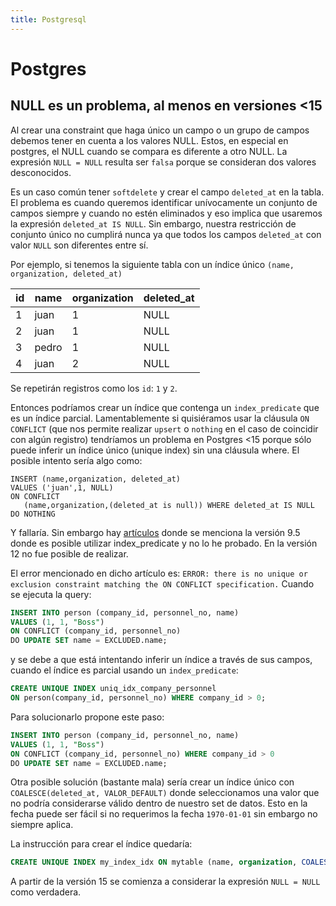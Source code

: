 ```yaml
---
title: Postgresql
---
```

# Postgres

## NULL es un problema, al menos en versiones <15
Al crear una constraint que haga único un campo o un grupo de campos debemos tener en cuenta a los valores NULL. Estos, en especial en postgres, el NULL cuando se compara es diferente a otro NULL. La expresión `NULL = NULL` resulta ser `falsa` porque se consideran dos valores desconocidos.

Es un caso común tener `softdelete` y crear el campo `deleted_at` en la tabla. El problema es cuando queremos identificar unívocamente un conjunto de campos siempre y cuando no estén eliminados y eso implica que usaremos la expresión `deleted_at IS NULL`. Sin embargo, nuestra restricción de conjunto único no cumplirá nunca ya que todos los campos `deleted_at` con valor `NULL` son diferentes entre sí.

Por ejemplo, si tenemos la siguiente tabla con un índice único `(name, organization, deleted_at)`

| id |  name | organization | deleted_at |
|---|-----|-----|------|
| 1  | juan | 1 | NULL |
| 2  | juan | 1 | NULL |
| 3  | pedro | 1 | NULL |
| 4 | juan | 2 | NULL |

Se repetirán registros como los `id`: `1` y `2`. 

Entonces podríamos crear un índice que contenga un `index_predicate` que es un índice parcial. Lamentablemente si quisiéramos usar la cláusula `ON CONFLICT` (que nos permite realizar `upsert` o `nothing` en el caso de coincidir con algún registro) tendríamos un problema en Postgres <15 porque sólo puede inferir un índice único (unique index) sin una cláusula where. El posible intento sería algo como:
```
INSERT (name,organization, deleted_at)
VALUES ('juan',1, NULL)
ON CONFLICT
   (name,organization,(deleted_at is null)) WHERE deleted_at IS NULL
DO NOTHING
```

Y fallaría. Sin embargo hay [artículos](https://betakuang.medium.com/why-postgresqls-on-conflict-cannot-find-my-partial-unique-index-552327b85e1) donde se menciona la versión 9.5 donde es posible utilizar index_predicate y no lo he probado. En la versión 12 no fue posible de realizar.

El error mencionado en dicho artículo es: `ERROR: there is no unique or exclusion constraint matching the ON CONFLICT specification.` Cuando se ejecuta la query:
```sql
INSERT INTO person (company_id, personnel_no, name)  
VALUES (1, 1, "Boss")  
ON CONFLICT (company_id, personnel_no)  
DO UPDATE SET name = EXCLUDED.name;
```
y se debe a que está intentando inferir un índice a través de sus campos, cuando el índice es parcial usando un `index_predicate`:
```SQL
CREATE UNIQUE INDEX uniq_idx_company_personnel  
ON person(company_id, personnel_no) WHERE company_id > 0;
```

Para solucionarlo propone este paso:
```sql
INSERT INTO person (company_id, personnel_no, name)  
VALUES (1, 1, "Boss")  
ON CONFLICT (company_id, personnel_no) WHERE company_id > 0  
DO UPDATE SET name = EXCLUDED.name;
```

Otra posible solución (bastante mala) sería crear un índice único con `COALESCE(deleted_at, VALOR_DEFAULT)` donde seleccionamos una valor que no podría considerarse válido dentro de nuestro set de datos. Esto en la fecha puede ser fácil si no requerimos la fecha `1970-01-01` sin embargo no siempre aplica.

La instrucción para crear el índice quedaría:
```sql
CREATE UNIQUE INDEX my_index_idx ON mytable (name, organization, COALESCE(deleted_at, '1970-01-01'));
```

A partir de la versión 15 se comienza a considerar la expresión `NULL = NULL` como verdadera. 
